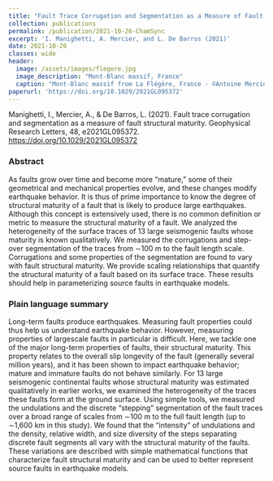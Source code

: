 ```yaml
---
title: "Fault Trace Corrugation and Segmentation as a Measure of Fault Structural Maturity"
collection: publications
permalink: /publication/2021-10-26-ChamSync
excerpt: 'I. Manighetti, A. Mercier, and L. De Barros (2021)'
date: 2021-10-26
classes: wide
header:
  image: /assets/images/flegere.jpg
  image_description: "Mont-Blanc massif, France"
  caption: "Mont-Blanc massif from La Flégère, France - ©Antoine Mercier"
paperurl: 'https://doi.org/10.1029/2021GL095372'
---
```


Manighetti, I., Mercier, A., & De Barros, L. (2021). Fault trace corrugation and segmentation as a measure of fault structural maturity. Geophysical Research Letters, 48, e2021GL095372. https://doi.org/10.1029/2021GL095372 

### Abstract ###
As faults grow over time and become more “mature,” some of their geometrical and
mechanical properties evolve, and these changes modify earthquake behavior. It is thus of prime
importance to know the degree of structural maturity of a fault that is likely to produce large earthquakes.
Although this concept is extensively used, there is no common definition or metric to measure the
structural maturity of a fault. We analyzed the heterogeneity of the surface traces of 13 large seismogenic
faults whose maturity is known qualitatively. We measured the corrugations and step-over segmentation
of the traces from ∼100 m to the fault length scale. Corrugations and some properties of the segmentation
are found to vary with fault structural maturity. We provide scaling relationships that quantify the
structural maturity of a fault based on its surface trace. These results should help in parameterizing source
faults in earthquake models.

### Plain language summary ### 
Long-term faults produce earthquakes. Measuring fault
properties could thus help us understand earthquake behavior. However, measuring properties of largescale
faults in particular is difficult. Here, we tackle one of the major long-term properties of faults,
their structural maturity. This property relates to the overall slip longevity of the fault (generally several
million years), and it has been shown to impact earthquake behavior; mature and immature faults do not
behave similarly. For 13 large seismogenic continental faults whose structural maturity was estimated
qualitatively in earlier works, we examined the heterogeneity of the traces these faults form at the ground
surface. Using simple tools, we measured the undulations and the discrete “stepping” segmentation of
the fault traces over a broad range of scales from ∼100 m to the full fault length (up to ∼1,600 km in this
study). We found that the “intensity” of undulations and the density, relative width, and size diversity
of the steps separating discrete fault segments all vary with the structural maturity of the faults. These
variations are described with simple mathematical functions that characterize fault structural maturity
and can be used to better represent source faults in earthquake models.
